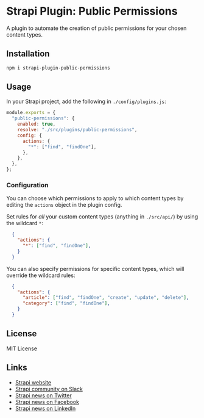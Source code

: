 # Strapi Plugin: Public Permissions

A plugin to automate the creation of public permissions for your chosen content types.

## Installation

```bash
npm i strapi-plugin-public-permissions
```

## Usage

In your Strapi project, add the following in `./config/plugins.js`:

```js
module.exports = {
  "public-permissions": {
    enabled: true,
    resolve: "./src/plugins/public-permissions",
    config: {
      actions: {
        "*": ["find", "findOne"],
      },
    },
  },
};
```

### Configuration

You can choose which permissions to apply to which content types by editing the `actions` object in the plugin config.

Set rules for _all_ your custom content types (anything in `./src/api/`) by using the wildcard `*`:

```json
  {
    "actions": {
      "*": ["find", "findOne"],
    }
  }
```

You can also specify permissions for specific content types, which will override the wildcard rules:

```json
  {
    "actions": {
      "article": ["find", "findOne", "create", "update", "delete"],
      "category": ["find", "findOne"],
    }
  }
```

## License

MIT License

## Links

- [Strapi website](https://strapi.io/)
- [Strapi community on Slack](https://slack.strapi.io/)
- [Strapi news on Twitter](https://twitter.com/strapijs)
- [Strapi news on Facebook](https://www.facebook.com/Strapi-616063331867161/)
- [Strapi news on LinkedIn](https://www.linkedin.com/company/strapijs/)
